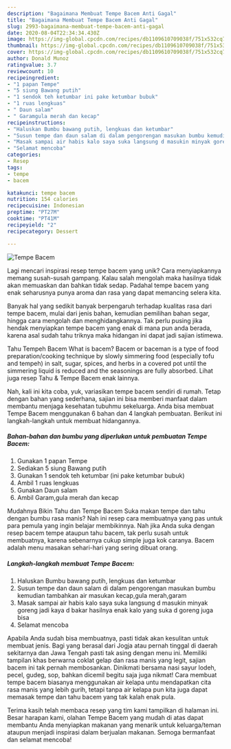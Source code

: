 ```yaml
---
description: "Bagaimana Membuat Tempe Bacem Anti Gagal"
title: "Bagaimana Membuat Tempe Bacem Anti Gagal"
slug: 2993-bagaimana-membuat-tempe-bacem-anti-gagal
date: 2020-08-04T22:34:34.430Z
image: https://img-global.cpcdn.com/recipes/db1109610709038f/751x532cq70/tempe-bacem-foto-resep-utama.jpg
thumbnail: https://img-global.cpcdn.com/recipes/db1109610709038f/751x532cq70/tempe-bacem-foto-resep-utama.jpg
cover: https://img-global.cpcdn.com/recipes/db1109610709038f/751x532cq70/tempe-bacem-foto-resep-utama.jpg
author: Donald Munoz
ratingvalue: 3.7
reviewcount: 10
recipeingredient:
- "1 papan Tempe"
- "5 siung Bawang putih"
- "1 sendok teh ketumbar ini pake ketumbar bubuk"
- "1 ruas lengkuas"
- " Daun salam"
- " Garamgula merah dan kecap"
recipeinstructions:
- "Haluskan Bumbu bawang putih, lengkuas dan ketumbar"
- "Susun tempe dan daun salam di dalam pengorengan masukan bumbu kemudian tambahkan air masukan kecap,gula merah,garam"
- "Masak sampai air habis kalo saya suka langsung d masukin minyak goreng jadi kaya d bakar hasilnya enak kalo yang suka d goreng juga bisa"
- "Selamat mencoba"
categories:
- Resep
tags:
- tempe
- bacem

katakunci: tempe bacem 
nutrition: 154 calories
recipecuisine: Indonesian
preptime: "PT27M"
cooktime: "PT41M"
recipeyield: "2"
recipecategory: Dessert

---
```



![Tempe Bacem](https://img-global.cpcdn.com/recipes/db1109610709038f/751x532cq70/tempe-bacem-foto-resep-utama.jpg)

Lagi mencari inspirasi resep tempe bacem yang unik? Cara menyiapkannya memang susah-susah gampang. Kalau salah mengolah maka hasilnya tidak akan memuaskan dan bahkan tidak sedap. Padahal tempe bacem yang enak seharusnya punya aroma dan rasa yang dapat memancing selera kita.

Banyak hal yang sedikit banyak berpengaruh terhadap kualitas rasa dari tempe bacem, mulai dari jenis bahan, kemudian pemilihan bahan segar, hingga cara mengolah dan menghidangkannya. Tak perlu pusing jika hendak menyiapkan tempe bacem yang enak di mana pun anda berada, karena asal sudah tahu triknya maka hidangan ini dapat jadi sajian istimewa.

Tahu Tempeh Bacem What is bacem? Bacem or baceman is a type of food preparation/cooking technique by slowly simmering food (especially tofu and tempeh) in salt, sugar, spices, and herbs in a covered pot until the simmering liquid is reduced and the seasonings are fully absorbed. Lihat juga resep Tahu &amp; Tempe Bacem enak lainnya.


Nah, kali ini kita coba, yuk, variasikan tempe bacem sendiri di rumah. Tetap dengan bahan yang sederhana, sajian ini bisa memberi manfaat dalam membantu menjaga kesehatan tubuhmu sekeluarga. Anda bisa membuat Tempe Bacem menggunakan 6 bahan dan 4 langkah pembuatan. Berikut ini langkah-langkah untuk membuat hidangannya.

<!--inarticleads1-->

##### Bahan-bahan dan bumbu yang diperlukan untuk pembuatan Tempe Bacem:

1. Gunakan 1 papan Tempe
1. Sediakan 5 siung Bawang putih
1. Gunakan 1 sendok teh ketumbar (ini pake ketumbar bubuk)
1. Ambil 1 ruas lengkuas
1. Gunakan  Daun salam
1. Ambil  Garam,gula merah dan kecap


Mudahnya Bikin Tahu dan Tempe Bacem Suka makan tempe dan tahu dengan bumbu rasa manis? Nah ini resep cara membuatnya yang pas untuk para pemula yang ingin belajar membikinnya. Nah jika Anda suka dengan resep bacem tempe ataupun tahu bacem, tak perlu susah untuk membuatnya, karena sebenarnya cukup simple juga kok caranya. Bacem adalah menu masakan sehari-hari yang sering dibuat orang. 

<!--inarticleads2-->

##### Langkah-langkah membuat Tempe Bacem:

1. Haluskan Bumbu bawang putih, lengkuas dan ketumbar
1. Susun tempe dan daun salam di dalam pengorengan masukan bumbu kemudian tambahkan air masukan kecap,gula merah,garam
1. Masak sampai air habis kalo saya suka langsung d masukin minyak goreng jadi kaya d bakar hasilnya enak kalo yang suka d goreng juga bisa
1. Selamat mencoba


Apabila Anda sudah bisa membuatnya, pasti tidak akan kesulitan untuk membuat jenis. Bagi yang berasal dari Jogja atau pernah tinggal di daerah sekitarnya dan Jawa Tengah pasti tak asing dengan menu ini. Memiliki tampilan khas berwarna coklat gelap dan rasa manis yang legit, sajian bacem ini tak pernah membosankan. Dinikmati bersama nasi sayur lodeh, pecel, gudeg, sop, bahkan dicemil begitu saja juga nikmat! Cara membuat tempe bacem biasanya menggunakan air kelapa untu mendapatkan cita rasa manis yang lebih gurih, tetapi tanpa air kelapa pun kita juga dapat memasak tempe dan tahu bacem yang tak kalah enak pula. 

Terima kasih telah membaca resep yang tim kami tampilkan di halaman ini. Besar harapan kami, olahan Tempe Bacem yang mudah di atas dapat membantu Anda menyiapkan makanan yang menarik untuk keluarga/teman ataupun menjadi inspirasi dalam berjualan makanan. Semoga bermanfaat dan selamat mencoba!
